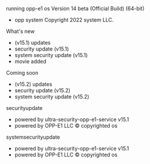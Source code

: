 running opp-e1 os Version 14 beta (Official Build) (64-bit)
- opp system Copyright 2022 system LLC.


What's new 
- (v15.1) updates 
- security update (v15.1)
- system security update (v15.1)
- movie added 

Coming soon
- (v15.2) updates 
- security update (v15.2)
- system security update (v15.2)

securityupdate
- powered by  ultra-security-opp-e1-service v15.1 
- powered by OPP-E1 LLC © copyrighted os 

systemsecurityupdate
- powered by  ultra-security-opp-e1-service v15.1 
- powered by OPP-E1 LLC © copyrighted os 
